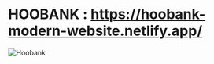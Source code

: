 # HOOBANK : https://hoobank-modern-website.netlify.app/
![Hoobank](https://user-images.githubusercontent.com/73291115/187043332-84d14dd1-ba76-4e5f-8a92-877d64cec5d2.png)
